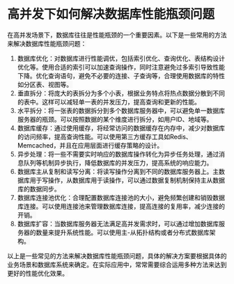 # 高并发下如何解决数据库性能瓶颈问题

<font style="color:rgb(0, 0, 0);background-color:rgb(248, 248, 248);">在高并发场景下，数据库往往是性能瓶颈的一个重要因素。以下是一些常用的方法来解决数据库性能瓶颈问题：</font>

1. <font style="color:rgb(0, 0, 0);background-color:rgb(248, 248, 248);">数据库优化：对数据库进行性能调优，包括索引优化、查询优化、表结构设计优化等。使用合适的索引可以加速查询操作，同时注意避免过多索引导致性能下降。优化查询语句，避免不必要的连接、子查询等，合理使用数据库的特性如分区表、视图等。</font>
2. <font style="color:rgb(0, 0, 0);background-color:rgb(248, 248, 248);">垂直拆分：将庞大的表拆分为多个小表，根据业务特点将热点数据分散到不同的表中。这样可以减轻单一表的并发压力，提高查询和更新的性能。</font>
3. <font style="color:rgb(0, 0, 0);background-color:rgb(248, 248, 248);">水平拆分：将一张表的数据拆分到多个数据库服务器中，可以避免单一数据库服务器的瓶颈。可以按照数据的某个维度进行拆分，如用户ID、地域等。</font>
4. <font style="color:rgb(0, 0, 0);background-color:rgb(248, 248, 248);">数据库缓存：通过使用缓存，将经常访问的数据缓存在内存中，减少对数据库的访问频率，提高查询性能。可以使用第三方缓存工具如Redis、Memcached，并且在应用层面进行缓存策略的设计。</font>
5. <font style="color:rgb(0, 0, 0);background-color:rgb(248, 248, 248);">异步处理：将一些不需要实时响应的数据库操作转化为异步任务处理，通过消息队列等机制异步执行，降低数据库的并发压力，提高系统的响应能力。</font>
6. <font style="color:rgb(0, 0, 0);background-color:rgb(248, 248, 248);">数据库主从复制和读写分离：将读写操作分离到不同的数据库服务器上。主数据库用于写操作，从数据库用于读操作，可以通过数据复制机制保持主从数据库的数据同步。</font>
7. <font style="color:rgb(0, 0, 0);background-color:rgb(248, 248, 248);">数据库连接池优化：合理配置数据库连接池的大小，避免频繁创建和销毁数据库连接。可以使用连接池来管理数据库连接，提高连接的复用率，减少连接的开销。</font>
8. <font style="color:rgb(0, 0, 0);background-color:rgb(248, 248, 248);">数据库扩容：当数据库服务器无法满足高并发需求时，可以通过增加数据库服务器的数量来提升系统性能。可以使用主-从拓扑结构或者分布式数据库架构。</font>

<font style="color:rgb(0, 0, 0);background-color:rgb(248, 248, 248);">以上是一些常见的方法来解决数据库性能瓶颈问题，具体的解决方案要根据具体的业务场景和数据库系统来确定。在实际应用中，常常需要综合运用多种方法来达到更好的性能优化效果。</font>

